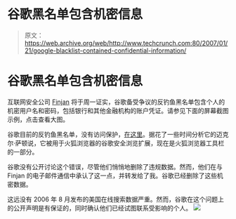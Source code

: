 # 谷歌黑名单包含机密信息 

> 原文：<https://web.archive.org/web/http://www.techcrunch.com:80/2007/01/21/google-blacklist-contained-confidential-information/>

# 谷歌黑名单包含机密信息

互联网安全公司 [Finjan](https://web.archive.org/web/20221204195022/http://www.finjan.com/) 将于周一证实，谷歌备受争议的反钓鱼黑名单包含个人的机密用户名和密码，包括银行和其他金融机构的账户凭证。请参见下面的屏幕截图示例，点击查看大图。

谷歌目前的反钓鱼黑名单，没有访问保护，[在这里](https://web.archive.org/web/20221204195022/http://sb.google.com/safebrowsing/update?version=goog-black-url:1:1)。据花了一些时间分析它的迈克尔·萨顿说，它被用于火狐浏览器的谷歌安全浏览扩展，现在是火狐浏览器工具栏的一部分。

谷歌没有公开讨论这个错误，尽管他们悄悄地删除了违规数据。然而，他们在与 Finjan 的电子邮件通信中承认了这一点，并转发给了我。谷歌已经删除了这些机密数据。

这远没有 2006 年 8 月发布的美国在线搜索数据严重。然而，谷歌在这个问题上的公开声明是有保证的，同时确认他们已经试图联系受影响的个人。
 [![](img/07e2f98941276c812b8e1d591ff70a3d.png)](https://web.archive.org/web/20221204195022/https://beta.techcrunch.com/wp-content/uploads/2007/01/google-1.jpg)